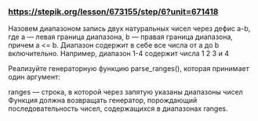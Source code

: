 ### https://stepik.org/lesson/673155/step/6?unit=671418

Назовем диапазоном запись двух натуральных чисел через дефис a-b, где a — левая граница диапазона, b — правая граница диапазона, причем a <= b. Диапазон содержит в себе все числа от a до b включительно. Например, диапазон 1-4 содержит числа 1 2 3 и 4

Реализуйте генераторную функцию parse_ranges(), которая принимает один аргумент:

ranges — строка, в которой через запятую указаны диапазоны чисел
Функция должна возвращать генератор, порождающий последовательность чисел, содержащихся в диапазонах ranges.
